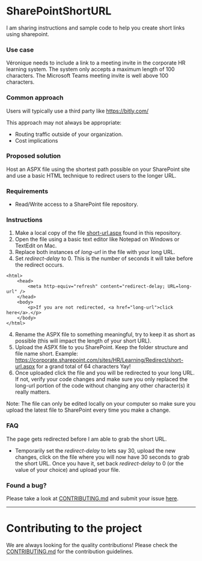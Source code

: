 # SharePointShortURL

I am sharing instructions and sample code to help you create short links using sharepoint.

### Use case
Véronique needs to include a link to a meeting invite in the corporate HR learning system. The system only accepts a maximum length of 100 characters. The Microsoft Teams meeting invite is well above 100 characters.

### Common approach 
Users will typically use a third party like https://bitly.com/

This approach may not always be appropriate:
* Routing traffic outside of your organization.
* Cost implications

### Proposed solution
Host an ASPX file using the shortest path possible on your SharePoint site and use a basic HTML technique to redirect users to the longer URL.  

### Requirements
* Read/Write access to a SharePoint file repository.

### Instructions
1. Make a local copy of the file [short-url.aspx](https://github.com/EricTheoBrunet/SharePointShortURL/blob/main/short-url.aspx) found in this repository.
1. Open the file using a basic text editor like Notepad on Windows or TextEdit on Mac.
1. Replace both instances of *long-url* in the file with your long URL.
1. Set *redirect-delay* to 0. This is the number of seconds it will take before the redirect occurs. 
```
<html>
	<head>
		<meta http-equiv="refresh" content="redirect-delay; URL=long-url" />
	</head>
	<body>
		<p>If you are not redirected, <a href="long-url">click here</a>.</p>
	</body>
</html>
```
4. Rename the ASPX file to something meaningful, try to keep it as short as possible (this will impact the length of your short URL).
1. Upload the ASPX file to you SharePoint. Keep the folder structure and file name short. Example: https://corporate.sharepoint.com/sites/HR/Learning/Redirect/short-url.aspx for a grand total of 64 characters Yay!
1. Once uploaded click the file and you will be redirected to your long URL. If not, verify your code changes and make sure you only replaced the long-url portion of the code without changing any other character(s) it really matters.

Note: The file can only be edited locally on your computer so make sure you upload the latest file to SharePoint every time you make a change.

### FAQ
The page gets redirected before I am able to grab the short URL.
* Temporarily set the *redirect-delay* to lets say 30, upload the new changes, click on the file where you will now have 30 seconds to grab the short URL. Once you have it, set back *redirect-delay* to 0 (or the value of your choice) and upload your file.  

### Found a bug?
Please take a look at [CONTRIBUTING.md](CONTRIBUTING.md#you-think-youve-found-a-bug) and submit your issue [here](https://github.com/EricTheoBrunet/SharePointShortURL/issues).


----


# Contributing to the project

We are always looking for the quality contributions! Please check the [CONTRIBUTING.md](CONTRIBUTING.md) for the contribution guidelines.

